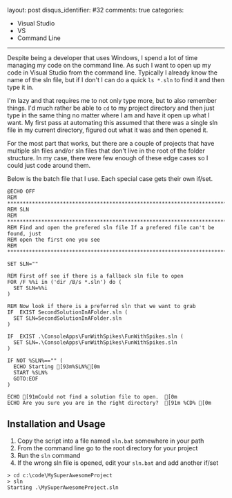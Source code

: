 layout: post
disqus_identifier: #32
comments: true
categories: 
  - Visual Studio
  - VS
  - Command Line
---

Despite being a developer that uses Windows, I spend a lot of time managing my
code on the command line.  As such I want to open up my code in Visual Studio
from the command line.  Typically I already know the name of the sln file, but
if I don't I can do a quick `ls *.sln` to find it and then type it in.  

I'm lazy and that requires me to not only type more, but to also remember
things.  I'd much rather be able to `cd` to my project directory and then just
type in the same thing no matter where I am and have it open up what I want.
My first pass at automating this assumed that there was a single sln file in my
current directory, figured out what it was and then opened it.

For the most part that works, but there are a couple of projects that have
multiple sln files and/or sln files that don't live in the root of the folder
structure.  In my case, there were few enough of these edge cases so I could
just code around them.

Below is the batch file that I use. Each special case gets their own if/set.

```batch
@ECHO OFF
REM ***************************************************************************
REM SLN
REM ***************************************************************************
REM Find and open the prefered sln file If a prefered file can't be found, just
REM open the first one you see
REM ***************************************************************************

SET SLN=""

REM First off see if there is a fallback sln file to open
FOR /F %%i in ('dir /B/s *.sln') do (
  SET SLN=%%i
)

REM Now look if there is a preferred sln that we want to grab
IF  EXIST SecondSolutionInAFolder.sln (
  SET SLN=SecondSolutionInAFolder.sln
) 

IF  EXIST .\ConsoleApps\FunWithSpikes\FunWithSpikes.sln ( 
  SET SLN=.\ConsoleApps\FunWithSpikes\FunWithSpikes.sln
)

IF NOT %SLN%=="" (
  ECHO Starting [93m%SLN%[0m 
  START %SLN%
  GOTO:EOF
)

ECHO [91mCould not find a solution file to open.  [0m
ECHO Are you sure you are in the right directory?  [91m %CD% [0m

```

## Installation and Usage

1. Copy the script into a file named `sln.bat` somewhere in your path
1. From the command line go to the root directory for your project 
1. Run the `sln` command
1. If the wrong sln file is opened, edit your `sln.bat` and add another if/set

```batch
> cd c:\code\MySuperAwesomeProject
> sln
Starting .\MySuperAwesomeProject.sln
```
